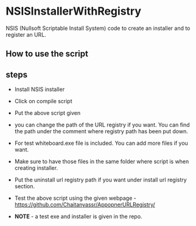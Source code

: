 # NSISInstallerWithRegistry
NSIS (Nullsoft Scriptable Install System) code to create an installer and to register an URL.

## How to use the script
## steps
- Install NSIS installer
- Click on compile script
- Put the above script given
- you can change the path of the URL registry if you want. You can find the path under the comment where registry path has been put down.
- For test whiteboard.exe file is included. You can add more files if you want.
- Make sure to have those files in the same folder where script is when creating installer.
- Put the uninstall url registry path if you want under install url registry section.

- Test the above script using the given webpage - https://github.com/Chaitanyassr/AppopnerURLRegistry/
- <strong>NOTE</strong> - a test exe and installer is given in the repo.
